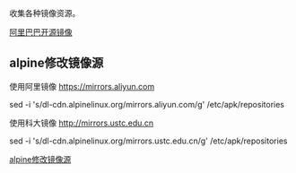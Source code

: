 收集各种镜像资源。

[阿里巴巴开源镜像](https://opsx.alibaba.com/mirror?lang=zh-CN)


## alpine修改镜像源


使用阿里镜像 https://mirrors.aliyun.com


  sed -i 's/dl-cdn.alpinelinux.org/mirrors.aliyun.com/g' /etc/apk/repositories

使用科大镜像 http://mirrors.ustc.edu.cn

  sed -i 's/dl-cdn.alpinelinux.org/mirrors.ustc.edu.cn/g' /etc/apk/repositories

[alpine修改镜像源](https://www.jianshu.com/p/791c91b7c2a4)

